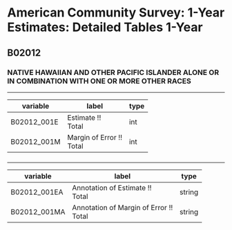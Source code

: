 # American Community Survey: 1-Year Estimates: Detailed Tables 1-Year

## B02012

### NATIVE HAWAIIAN AND OTHER PACIFIC ISLANDER ALONE OR IN COMBINATION WITH ONE OR MORE OTHER RACES

___

| variable | label | type |
| ----- | ----- | ----- |
| B02012_001E | Estimate !!<br>Total | int |
| B02012_001M | Margin of Error !!<br>Total | int |
### 

___

| variable | label | type |
| ----- | ----- | ----- |
| B02012_001EA | Annotation of Estimate !!<br>Total | string |
| B02012_001MA | Annotation of Margin of Error !!<br>Total | string |


